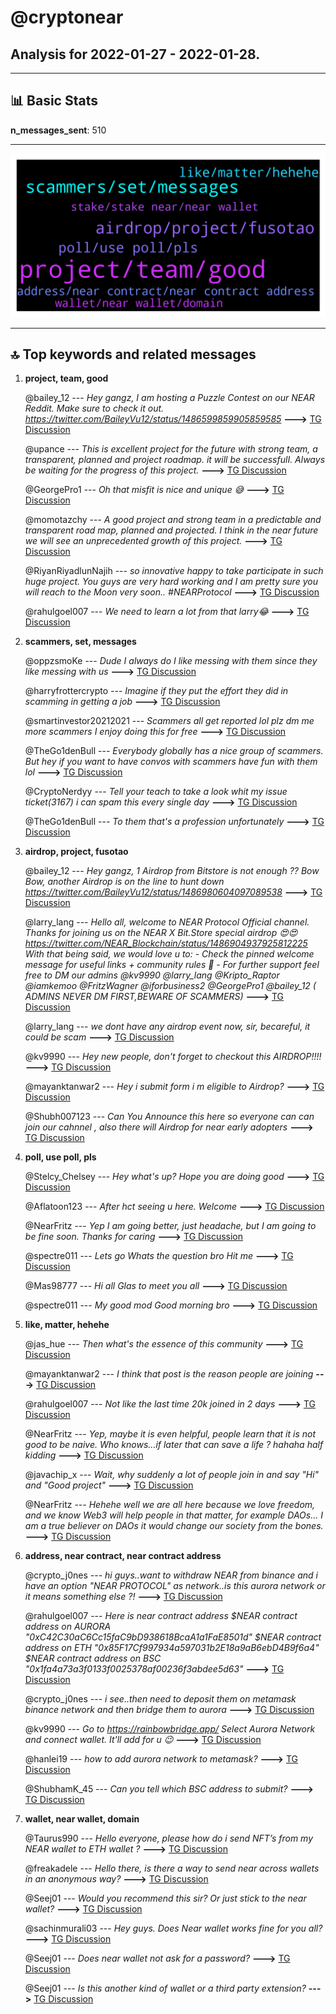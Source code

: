 # **@cryptonear**
 ## Analysis for **2022-01-27** - **2022-01-28**.

---

## 📊 **Basic Stats**

**n_messages_sent**: 510

---
![wordcloud](cryptonear_1Days_wordcloud.png)

---


## 🔝 **Top keywords and related messages**

1. **project, team, good**

    @bailey_12 --- *Hey gangz, I am hosting a Puzzle Contest on our NEAR Reddit. Make sure to check it out.   https://twitter.com/BaileyVu12/status/1486599859905859585* **--->** [TG Discussion](https://t.me/cryptonear/299786)

    @upance --- *This is excellent project for the future with strong team, a transparent, planned and project roadmap. it will be successfulI. Always be waiting for the progress of this project.* **--->** [TG Discussion](https://t.me/cryptonear/301438)

    @GeorgePro1 --- *Oh that misfit is nice and unique 😅* **--->** [TG Discussion](https://t.me/cryptonear/299760)

    @momotazchy --- *A good project and strong team in a predictable and transparent road map, planned and projected. I think in the near future we will see an unprecedented growth of this project.* **--->** [TG Discussion](https://t.me/cryptonear/300862)

    @RiyanRiyadlunNajih --- *so innovative happy to take participate in such huge project.  You guys are very hard working and I am pretty sure you will reach to the Moon very soon..    #NEARProtocol* **--->** [TG Discussion](https://t.me/cryptonear/301180)

    @rahulgoel007 --- *We need to learn a lot from that larry😂* **--->** [TG Discussion](https://t.me/cryptonear/299864)

2. **scammers, set, messages**

    @oppzsmoKe --- *Dude I always do I like messing with them since they like messing with us* **--->** [TG Discussion](https://t.me/cryptonear/299599)

    @harryfrottercrypto --- *Imagine if they put the effort they did in scamming in getting a job* **--->** [TG Discussion](https://t.me/cryptonear/299623)

    @smartinvestor20212021 --- *Scammers all get reported lol plz dm me more scammers I enjoy doing this for free* **--->** [TG Discussion](https://t.me/cryptonear/299740)

    @TheGo1denBull --- *Everybody globally has a nice group of scammers. But hey if you want to have convos with scammers have fun with them lol* **--->** [TG Discussion](https://t.me/cryptonear/299606)

    @CryptoNerdyy --- *Tell your teach to take a look whit my issue ticket(3167) i can spam this every single day* **--->** [TG Discussion](https://t.me/cryptonear/299419)

    @TheGo1denBull --- *To them that's a profession unfortunately* **--->** [TG Discussion](https://t.me/cryptonear/299625)

3. **airdrop, project, fusotao**

    @bailey_12 --- *Hey gangz, 1 Airdrop from Bitstore is not enough ?? Bow Bow, another Airdrop is on the line to hunt down  https://twitter.com/BaileyVu12/status/1486980604097089538* **--->** [TG Discussion](https://t.me/cryptonear/303901)

    @larry_lang --- *Hello all, welcome to NEAR Protocol Official channel. Thanks for joining us on the NEAR X Bit.Store special airdrop 😍😍 https://twitter.com/NEAR_Blockchain/status/1486904937925812225    With that being said, we would love u to: - Check the pinned welcome message for useful links + community rules 🎉  - For further support feel free to DM our admins  @kv9990 @larry_lang @Kripto_Raptor @iamkemoo @FritzWagner @iforbusiness2 @GeorgePro1 @bailey_12   ( ADMINS NEVER DM FIRST,BEWARE OF SCAMMERS)* **--->** [TG Discussion](https://t.me/cryptonear/300567)

    @larry_lang --- *we dont have any airdrop event now, sir, becareful, it could be scam* **--->** [TG Discussion](https://t.me/cryptonear/300463)

    @kv9990 --- *Hey new people, don't forget to checkout this AIRDROP!!!!* **--->** [TG Discussion](https://t.me/cryptonear/304119)

    @mayanktanwar2 --- *Hey i submit form i m eligible to Airdrop?* **--->** [TG Discussion](https://t.me/cryptonear/300458)

    @Shubh007123 --- *Can You Announce this here so everyone can can join our cahnnel , also there will Airdrop for near early adopters* **--->** [TG Discussion](https://t.me/cryptonear/299985)

4. **poll, use poll, pls**

    @Stelcy_Chelsey --- *Hey what's up? Hope you are doing good* **--->** [TG Discussion](https://t.me/cryptonear/299486)

    @Aflatoon123 --- *After hct seeing u here.  Welcome* **--->** [TG Discussion](https://t.me/cryptonear/300011)

    @NearFritz --- *Yep I am going better, just headache, but I am going to be fine soon. Thanks for caring* **--->** [TG Discussion](https://t.me/cryptonear/299489)

    @spectre011 --- *Lets go Whats the question bro Hit me* **--->** [TG Discussion](https://t.me/cryptonear/299659)

    @Mas98777 --- *Hi all Glas to meet you all* **--->** [TG Discussion](https://t.me/cryptonear/304024)

    @spectre011 --- *My good mod  Good morning bro* **--->** [TG Discussion](https://t.me/cryptonear/299669)

5. **like, matter, hehehe**

    @jas_hue --- *Then what's the essence of this community* **--->** [TG Discussion](https://t.me/cryptonear/299644)

    @mayanktanwar2 --- *I think that post is the reason people are joining* **--->** [TG Discussion](https://t.me/cryptonear/300625)

    @rahulgoel007 --- *Not like the last time 20k joined in 2 days* **--->** [TG Discussion](https://t.me/cryptonear/311090)

    @NearFritz --- *Yep, maybe it is even helpful, people learn that it is not good to be naive. Who knows...if later that can save a life ? hahaha half kidding* **--->** [TG Discussion](https://t.me/cryptonear/299627)

    @javachip_x --- *Wait, why suddenly a lot of people join in and say "Hi" and "Good project"* **--->** [TG Discussion](https://t.me/cryptonear/309754)

    @NearFritz --- *Hehehe well we are all here because we love freedom, and we know Web3 will help people in that matter, for example DAOs... I am a true believer on DAOs it would change our society from the bones.* **--->** [TG Discussion](https://t.me/cryptonear/299654)

6. **address, near contract, near contract address**

    @crypto_j0nes --- *hi guys..want to withdraw NEAR from binance and i have an option "NEAR PROTOCOL" as network..is this aurora network or it means something else ?!* **--->** [TG Discussion](https://t.me/cryptonear/299912)

    @rahulgoel007 --- *Here is near contract address  $NEAR contract address on AURORA  "0xC42C30aC6Cc15faC9bD938618BcaA1a1FaE8501d"  $NEAR contract address on ETH "0x85F17Cf997934a597031b2E18a9aB6ebD4B9f6a4"  $NEAR contract address on BSC "0x1fa4a73a3f0133f0025378af00236f3abdee5d63"* **--->** [TG Discussion](https://t.me/cryptonear/310361)

    @crypto_j0nes --- *i see..then need to deposit them on metamask  binance network and then bridge them to aurora* **--->** [TG Discussion](https://t.me/cryptonear/299920)

    @kv9990 --- *Go to https://rainbowbridge.app/ Select Aurora Network and connect wallet. It'll add for u 😉* **--->** [TG Discussion](https://t.me/cryptonear/301684)

    @hanlei19 --- *how to add aurora network to metamask?* **--->** [TG Discussion](https://t.me/cryptonear/301675)

    @ShubhamK_45 --- *Can you tell which BSC address to submit?* **--->** [TG Discussion](https://t.me/cryptonear/307361)

7. **wallet, near wallet, domain**

    @Taurus990 --- *Hello everyone, please how do i send NFT’s from my NEAR wallet to ETH wallet ?* **--->** [TG Discussion](https://t.me/cryptonear/299522)

    @freakadele --- *Hello there, is there a way to send  near across wallets in an anonymous way?* **--->** [TG Discussion](https://t.me/cryptonear/312640)

    @Seej01 --- *Would you recommend this sir? Or just stick to the near wallet?* **--->** [TG Discussion](https://t.me/cryptonear/299855)

    @sachinmurali03 --- *Hey guys. Does Near wallet works fine for you all?* **--->** [TG Discussion](https://t.me/cryptonear/300427)

    @Seej01 --- *Does near wallet not ask for a password?* **--->** [TG Discussion](https://t.me/cryptonear/300064)

    @Seej01 --- *Is this another kind of wallet or a third party extension?* **--->** [TG Discussion](https://t.me/cryptonear/299853)

